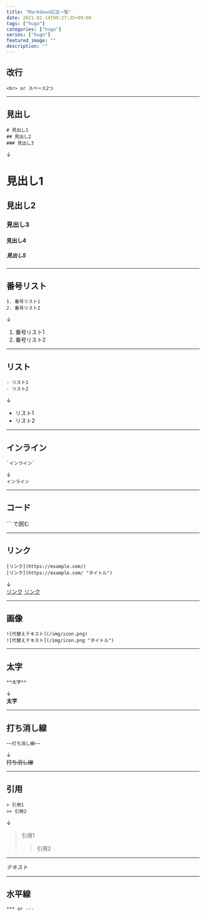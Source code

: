```yaml
---
title: "Markdown記法一覧"
date: 2021-02-14T09:27:35+09:00
tags: ["hugo"]
categories: ["hugo"]
series: ["hugo"]
featured_image: ""
description: ""
---
```

## 改行
```
<br> or スペース2つ
```

***

## 見出し
```
# 見出し1
## 見出し2
### 見出し3
```
↓  
# 見出し1
## 見出し2
### 見出し3
#### 見出し4
##### 見出し5

***

## 番号リスト
```
1. 番号リスト1
2. 番号リスト2
```
↓  
1. 番号リスト1
2. 番号リスト2

***

## リスト
```
- リスト1
- リスト2
```
↓  
- リスト1
- リスト2

****

## インライン
```
`インライン`
```
↓  
`インライン`

***

## コード
\`\`\` で囲む


****

## リンク
```
[リンク](https://example.com/)
[リンク](https://example.com/ "タイトル")
```
↓  
[リンク](https://example.com/)
[リンク](https://example.com/ "タイトル")

***

## 画像
```
![代替えテキスト](/img/icon.png)
![代替えテキスト](/img/icon.png "タイトル")
```

****

## 太字
```
**太字**
```
↓  
**太字**

****

## 打ち消し線
```
~~打ち消し線~~
```
↓  
~~打ち消し線~~

***

## 引用
```
> 引用1
>> 引用2
```
↓
> 引用1
>> 引用2

***  
  
*テキスト*

***

## 水平線
```
*** or ---
```
